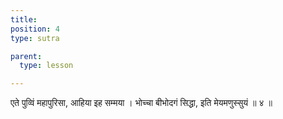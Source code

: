 ```yaml
---
title: 
position: 4
type: sutra

parent:
  type: lesson

---
```


एते पुव्विं महापुरिसा, आहिया इह सम्मया । 
भोच्चा बीभोदगं सिद्धा, इति मेयमणुस्सुयं ॥ ४ ॥